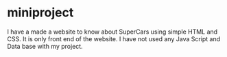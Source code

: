 # miniproject
I have a made a website to know about SuperCars using simple HTML and CSS.
It is only front end of the website.
I have not used any Java Script and Data base with my project.
